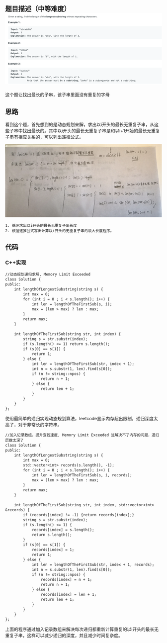 ## 题目描述（中等难度）![](/assets/3.png)

这个题让找出最长的子串，该子串里面没有重复的字母

## 思路

看到这个题，首先想到的是动态规划来解，求出以i开头的最长无重复子串，从这些子串中找出最长的。其中以i开头的最长无重复子串是和以i+1开始的最长无重复子串有相应关系的，可以列出递推公式。

![](/assets/3.1.png)

```
1. 循环求出以i开头的最长无重复子串长度
2. 根据递推公式写出计算以i开头的无重复子串的最大长度程序。
```

## 代码

### C++实现

```
//动态规划递归求解, Memory Limit Exceeded
class Solution {
public:
    int lengthOfLongestSubstring(string s) {
        int max = 0;
        for (int i = 0 ; i < s.length(); i++) {
            int len = lengthOfTheFirstSub(s, i);
            max = (len > max) ? len : max;
        }
        return max;
    }

    int lengthOfTheFirstSub(string str, int index) {
        string s = str.substr(index);
        if (s.length() <= 1) return s.length();
        if (s[0] == s[1]) {
            return 1;
        } else {
            int len = lengthOfTheFirstSub(str, index + 1);
            int n = s.substr(1, len).find(s[0]);
            if (n != string::npos) {
                return n + 1;
            } else {
                return len + 1;
            }
        }
    }
};
```

使用最简单的递归实现动态规划算法，leetcode显示内存超出限制，递归深度太高了，对于非常长的字符串。

```
//加入记录数组，提升查找速度, Memory Limit Exceeded 这解决不了内存的问题，递归层数太深了
class Solution {
public:
    int lengthOfLongestSubstring(string s) {
        int max = 0;
        std::vector<int> records(s.length(), -1);
        for (int i = 0 ; i < s.length(); i++) {
            int len = lengthOfTheFirstSub(s, i, records);
            max = (len > max) ? len : max;
        }
        return max;
    }

    int lengthOfTheFirstSub(string str, int index, std::vector<int> &records) {
        if (records[index] != -1) {return records[index];}
        string s = str.substr(index);
        if (s.length() <= 1) {
            records[index] = s.length();
            return s.length();
        }
        if (s[0] == s[1]) {
            records[index] = 1;
            return 1;
        } else {
            int len = lengthOfTheFirstSub(str, index + 1, records);
            int n = s.substr(1, len).find(s[0]);
            if (n != string::npos) {
                records[index] = n + 1;
                return n + 1;
            } else {
                records[index] = len + 1;
                return len + 1;
            }
        }
    }
};
```

上面的程序通过加入记录数组来解决每次递归都重新计算重复的以i开头的最长无重复子串，这样可以减少递归的深度，并且减少时间复杂度。

